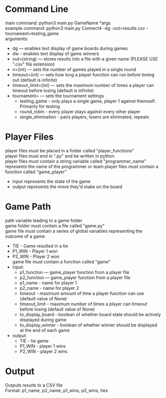 # Command Line
main command: python3 main.py GameName *args  
example command: python3 main.py Connect4 -dg -out=results.csv -tournament=testing_game  
arguments:  
  * dg                   — enables text display of game boards during games  
  * dw                   - enables text display of game winners  
  * out=(string)         — stores results into a file with a given name (PLEASE USE ".csv" file extension)  
  * n=(int)              — sets the number of games played in a single round  
  * timeout=(int)        — sets how long a player function can run before timing out (default is infinite)  
  * timeout_limit=(int)  — sets the maximum number of times a player can timeout before losing (default is infinite)  
  * tournament=          — sets the tournament settings
    * testing_game           - only plays a single game, player 1 against themself. Primarily for testing
    * round_robin            - every player plays against every other player
    * single_elimination     - pairs players, losers are eliminated, repeats  

# Player Files  
player files must be placed in a folder called "player_functions"  
player files must end in ".py" and be written in python  
player files must contain a string variable called "programmer_name" represents the name of the programmer or team
player files must contain a function called "game_player"  
  * input represents the state of the game
  * output represents the move they'd make on the board  

# Game Path
path variable leading to a game folder  
game folder must contain a file called "game.py"  
game file must contain a series of global variables representing the outcome of a game  
  * TIE     - Game resulted in a tie
  * P1_WIN  - Player 1 won
  * P2_WIN  - Player 2 won  
game file must contain a function called "game"
  * input:
    * p1_function       — game_player function from a player file
    * p2_function       — game_player function from a player file
    * p1_name           - name for player 1
    * p2_name           - name for player 2
    * timeout           - maximum amount of time a player function can use (default value of None)
    * timeout_limit     - maximum number of times a player can timeout before losing (default value of None)
    * to_display_board  - boolean of whether board state should be actively displayed during game
    * to_display_winner - boolean of whether winner should be displayed at the end of each game
  * output:
    * TIE     - tie game
    * P1_WIN  - player 1 wins
    * P2_WIN  - player 2 wins  

# Output
Outputs results to a CSV file  
Format: p1_name, p2_name, p1_wins, p2_wins, ties  
